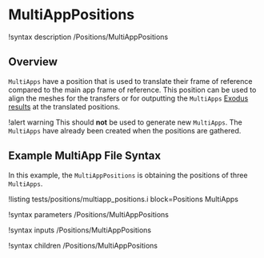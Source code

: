 # MultiAppPositions

!syntax description /Positions/MultiAppPositions

## Overview

`MultiApps` have a position that is used to translate their frame of reference compared to
the main app frame of reference. This position can be used to align the meshes for the transfers or
for outputting the `MultiApps` [Exodus results](Exodus.md) at the translated positions.

!alert warning
This should **not** be used to generate new `MultiApps`. The `MultiApps` have already
been created when the positions are gathered.

## Example MultiApp File Syntax

In this example, the `MultiAppPositions` is obtaining the positions of three `MultiApps`.

!listing tests/positions/multiapp_positions.i block=Positions MultiApps

!syntax parameters /Positions/MultiAppPositions

!syntax inputs /Positions/MultiAppPositions

!syntax children /Positions/MultiAppPositions

